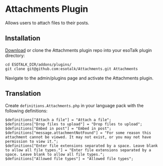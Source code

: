 # Attachments Plugin

Allows users to attach files to their posts.

## Installation

[Download](https://github.com/esotalk/Attachments/archive/master.zip) or clone the Attachments plugin repo into your esoTalk plugin directory:

	cd ESOTALK_DIR/addons/plugins/
	git clone git@github.com:esotalk/Attachments.git Attachments

Navigate to the admin/plugins page and activate the Attachments plugin.

## Translation

Create `definitions.Attachments.php` in your language pack with the following definitions:

	$definitions["Attach a file"] = "Attach a file";
	$definitions["Drop files to upload"] = "Drop files to upload";
	$definitions["Embed in post"] = "Embed in post";
	$definitions["message.attachmentNotFound"] = "For some reason this attachment cannot be viewed. It may not exist, or you may not have permission to view it.";
	$definitions["Enter file extensions separated by a space. Leave blank to allow all file types."] = "Enter file extensions separated by a space. Leave blank to allow all file types.";
	$definitions["Allowed file types"] = "Allowed file types";
	
